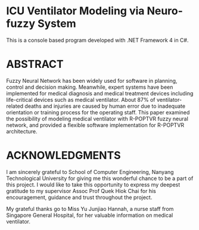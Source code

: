 # ICU Ventilator Modeling via Neuro-fuzzy System

This is a console based program developed with .NET Framework 4 in C#.

# ABSTRACT
Fuzzy Neural Network has been widely used for software in planning, control and decision making. Meanwhile, expert systems have been implemented for medical diagnosis and medical treatment devices including life-critical devices such as medical ventilator. About 87% of ventilator-related deaths and injuries are caused by human error due to inadequate orientation or training process for the operating staff. This paper examined the possibility of modeling medical ventilator with R-POPTVR fuzzy neural network, and provided a flexible software implementation for R-POPTVR architecture. 

# ACKNOWLEDGMENTS
I am sincerely grateful to School of Computer Engineering, Nanyang Technological University for giving me this wonderful chance to be a part of this project. I would like to take this opportunity to express my deepest gratitude to my supervisor Assoc Prof Quek Hiok Chai for his encouragement, guidance and trust throughout the project.

My grateful thanks go to Miss Yu Junjiao Hannah, a nurse staff from Singapore General Hospital, for her valuable information on medical ventilator.

